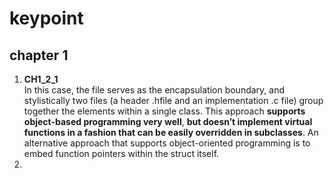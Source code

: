 # keypoint
## chapter 1
1. **CH1_2_1**   
In this case, the file serves as the encapsulation boundary, and stylistically two files (a header .hfile and an implementation .c file) group together the elements within a single class.
This approach **supports object-based programming very well**, **but doesn’t implement virtual functions in a fashion that can be easily overridden in subclasses**. An alternative approach that supports object-oriented programming is to embed function pointers within the struct itself.
1. 